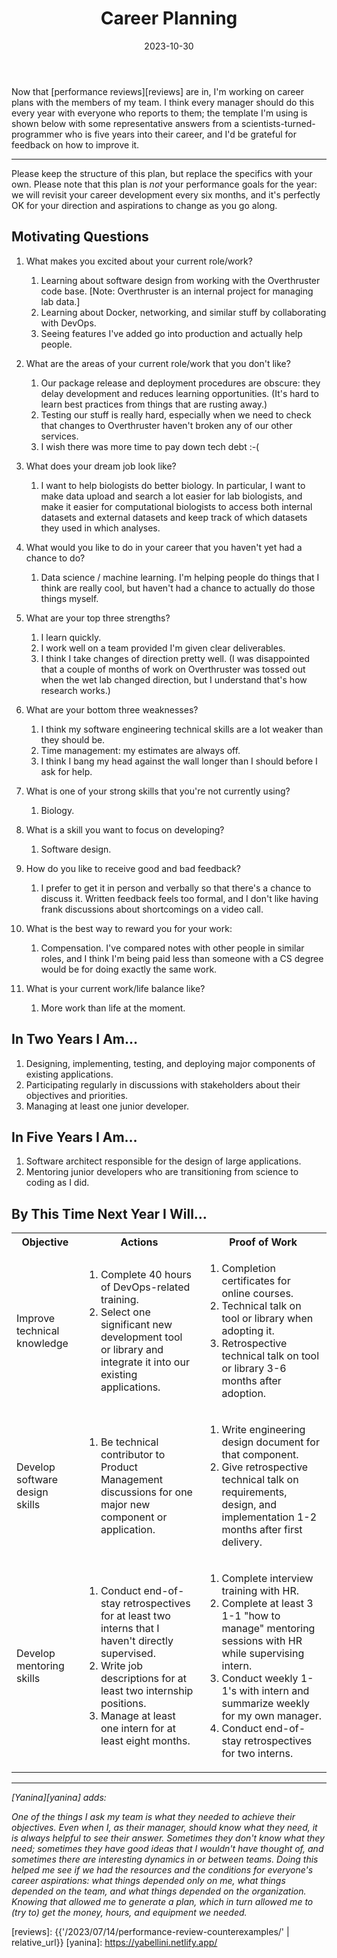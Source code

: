 ﻿---
title: "Career Planning"
date: 2023-10-30
year: 2023
---

Now that [performance reviews][reviews] are in,
I'm working on career plans with the members of my team.
I think every manager should do this every year with everyone who reports to them;
the template I'm using is shown below with some representative answers
from a scientists-turned-programmer who is five years into their career,
and I'd be grateful for feedback on how to improve it.

<hr>

Please keep the structure of this plan, but replace the specifics with your own.
Please note that this plan is *not* your performance goals for the year:
we will revisit your career development every six months,
and it's perfectly OK for your direction and aspirations to change as you go along.

## Motivating Questions

1. What makes you excited about your current role/work?
   1. Learning about software design from working with the Overthruster code base.
      [Note: Overthruster is an internal project for managing lab data.]
   1. Learning about Docker, networking, and similar stuff by collaborating with DevOps.
   1. Seeing features I've added go into production and actually help people.

1. What are the areas of your current role/work that you don't like?
   1. Our package release and deployment procedures are obscure:
      they delay development and reduces learning opportunities.
      (It's hard to learn best practices from things that are rusting away.)
   1. Testing our stuff is really hard,
      especially when we need to check that changes to Overthruster
      haven't broken any of our other services.
   1. I wish there was more time to pay down tech debt :-(

1. What does your dream job look like?
   1. I want to help biologists do better biology.
      In particular,
      I want to make data upload and search a lot easier for lab biologists,
      and make it easier for computational biologists to access both internal datasets and external datasets
      and keep track of which datasets they used in which analyses.

1. What would you like to do in your career that you haven't yet had a chance to do?
   1. Data science / machine learning.
      I'm helping people do things that I think are really cool,
      but haven't had a chance to actually do those things myself.

1. What are your top three strengths?
   1. I learn quickly.
   1. I work well on a team provided I'm given clear deliverables.
   1. I think I take changes of direction pretty well.
      (I was disappointed that a couple of months of work on Overthruster was tossed out
      when the wet lab changed direction,
      but I understand that's how research works.)

1. What are your bottom three weaknesses?
   1. I think my software engineering technical skills are a lot weaker than they should be.
   1. Time management: my estimates are always off.
   1. I think I bang my head against the wall longer than I should before I ask for help.

1. What is one of your strong skills that you're not currently using?
   1. Biology.

1. What is a skill you want to focus on developing?
   1. Software design.

1. How do you like to receive good and bad feedback?
   1. I prefer to get it in person and verbally so that there's a chance to discuss it.
      Written feedback feels too formal,
      and I don't like having frank discussions about shortcomings on a video call.

1. What is the best way to reward you for your work:
   1. Compensation.
      I've compared notes with other people in similar roles,
      and I think I'm being paid less than someone with a CS degree would be
      for doing exactly the same work.

1. What is your current work/life balance like?
   1. More work than life at the moment.

## In Two Years I Am…

1. Designing, implementing, testing, and deploying major components of existing applications.
1. Participating regularly in discussions with stakeholders about their objectives and priorities.
1. Managing at least one junior developer.

## In Five Years I Am…

1. Software architect responsible for the design of large applications.
1. Mentoring junior developers who are transitioning from science to coding as I did.

## By This Time Next Year I Will…

<table>
  <tr>
    <th>Objective</th>
    <th>Actions</th>
    <th>Proof of Work</th>
  </tr>
  <tr>
    <td>
      <p>
        Improve technical knowledge
      </p>
    </td>
    <td>
      <ol>
        <li>Complete 40 hours of DevOps-related training.</li>
	<li>Select one significant new development tool or library and integrate it into our existing applications.</li>
      </ol>
    </td>
    <td>
      <ol>
	<li>Completion certificates for online courses.</li>
	<li>Technical talk on tool or library when adopting it.</li>
	<li>Retrospective technical talk on tool or library 3-6 months after adoption.</li>
      </ol>
    </td>
  </tr>
  <tr>
    <td>
      <p>
	Develop software design skills
      </p>
    </td>
    <td>
      <ol>
	<li>Be technical contributor to Product Management discussions for one major new component or application.</li>
      </ol>
    </td>
    <td>
      <ol>
	<li>Write engineering design document for that component.</li>
	<li>Give retrospective technical talk on requirements, design, and implementation 1-2 months after first delivery.</li>
      </ol>
    </td>
  </tr>
  <tr>
    <td>
      <p>
	Develop mentoring skills
      </p>
    </td>
    <td>
      <ol>
	<li>Conduct end-of-stay retrospectives for at least two interns that I haven't directly supervised.</li>
	<li>Write job descriptions for at least two internship positions.</li>
	<li>Manage at least one intern for at least eight months.</li>
      </ol>
    </td>
    <td>
      <ol>
	<li>Complete interview training with HR.</li>
	<li>Complete at least 3 1-1 "how to manage" mentoring sessions with HR while supervising intern.</li>
	<li>Conduct weekly 1-1's with intern and summarize weekly for my own manager.</li>
	<li>Conduct end-of-stay retrospectives for two interns.</li>
      </ol>
    </td>
  </tr>
</table>

<hr>

*[Yanina][yanina] adds:*

*One of the things I ask my team is what they needed to achieve their objectives.
Even when I, as their manager, should know what they need,
it is always helpful to see their answer.
Sometimes they don't know what they need;
sometimes they have good ideas that I wouldn't have thought of,
and sometimes there are interesting dynamics in or between teams.
Doing this helped me see if we had the resources and the conditions for everyone's career aspirations:
what things depended only on me,
what things depended on the team,
and what things depended on the organization.
Knowing that allowed me to generate a plan,
which in turn allowed me to (try to) get the money, hours, and equipment we needed.*

[reviews]: {{'/2023/07/14/performance-review-counterexamples/' | relative_url}}
[yanina]: https://yabellini.netlify.app/
